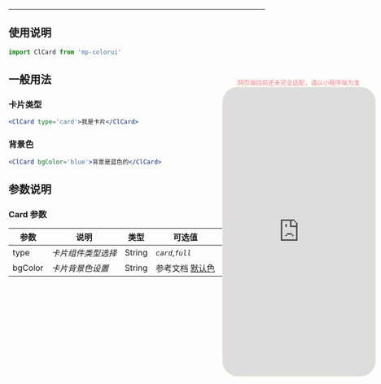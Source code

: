 ****

## 使用说明

```jsx
import ClCard from 'mp-colorui'
```



## 一般用法

### 卡片类型

```jsx
<ClCard type='card'>我是卡片</ClCard>
```

### 背景色

```jsx
<ClCard bgColor='blue'>背景是蓝色的</ClCard>
```





## 参数说明

### Card 参数

| 参数    | 说明               | 类型   | 可选值                         | 默认值   |
| ------- | ------------------ | ------ | ------------------------------ | -------- |
| type    | *卡片组件类型选择* | String | *`card`*,*`full`*              | *`card`* |
| bgColor | *卡片背景色设置*   | String | 参考文档 [默认色](/home/color) | -        |


<div style="position: fixed; right:10px; top: 5%">
<div style="width: 300px; color: lightcoral; font-size: 12px; word-break: break-all; white-space: normal; display: flex;justify-content: center">网页端目前还未完全适配，请以小程序端为准</div>
<iframe style="border-radius: 30px; border: 1px solid antiquewhite" src="http://118.25.36.24:8080/#/pages/components/card/index" height="568" width="300"></iframe>
</div>
